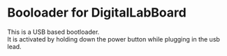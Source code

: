 # Booloader for DigitalLabBoard
This is a USB based bootloader.  
It is activated by holding down the power button
while plugging in the usb lead.

